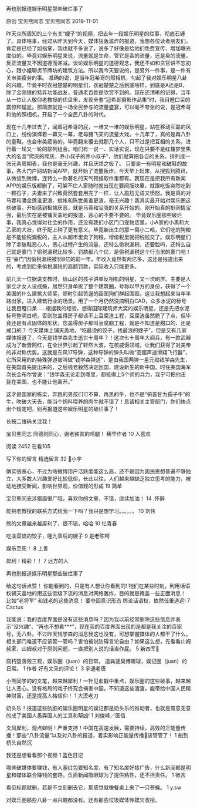 再也别报道娱乐明星那些破烂事了

原创 宝贝熊同志  宝贝熊同志  2019-11-01

昨天众所周知的三个有关“嫂子”的视频，把去年一段娱乐明星的烂事，彻底石锤了。具体啥事，经过从昨天到今天，媒体狂轰滥炸的报道，我想各位读者朋友们，肯定是已经了如指掌，我也就不多说了，说多了好像是给他们免费宣传、增加曝光度似的。毕竟对娱乐明星来说，流量就是生命，管它是香的流量，还是臭的流量，反正流量又不因道德而递减。谈论娱乐明星的道德观念，我还不如和贪官讲不忘初心，跟小姐聊贞节牌坊的建筑方法。所以我今天要说的，是另外一件事，是一件有关审美疲劳的事。
准确的说，是当年冠希哥的照相机，勾起了我对娱乐明星八卦的兴趣。毕竟平时衣冠楚楚的明星们，衣冠楚楚之后到底啥样，到底是A还是B，除了金刚狼的特异功能战友，普通老百姓是欣赏不到的。现在还清晰的记得，当年从一位让人敬仰老教授的优盘里，发现全套“冠希哥摄影作品集”时，我目瞪口呆的震惊和尴尬。那简直就是一场全民参与的流量盛宴，可以毫不夸张的说，是冠希哥和他的照相机，开启了一个全民八卦的时代。

现在十几年过去了，闻着冠希哥的屁，一堆又一堆的娱乐明星，站在移动互联的风口上，纷纷演绎着一幕又一幕，老母猪飞天的流量大戏。十几年了，真的是再八卦的童鞋，也会审美疲劳的。毕竟翻来覆去就那几个人，只不过是把互相的关系，进行着一轮又一轮的排列组合。咱们有一说一、实话实说，现在只要不是红楼梦里焦大的名言“爬灰的爬灰，养小叔子的养小叔子”，他们就算把各自的关系，排列成一张元素周期表，我也是毫无兴趣，并且厌烦之极了。
只要是一有明星和破鞋的故事，各大门户网站新闻APP，就开始了流量轰炸。今天早上起床，从搜狐到腾讯，从微信到微博，连特么一款著名的天气预报软件里都有。我现在是把我所有新闻APP的娱乐版都删了，可架不住人家随时就出现在要闻版块里，就跟吃饭突然吃到一颗石子，夫妻来了兴致竟然套套用完了一样，让人尴尬无语又愤怒。我是真的对马蓉和潘金莲谁更浪、蚊帐和陈世美谁更渣，毫无兴趣！我其实最开始对娱乐圈这些破事，开始感到极端厌恶，就是马蓉和宝强的关系开始的。刚开始真的挺同情宝强，最后实在是被铺天盖地的报道，恶心的不要不要的。
毕竟娱乐圈那些破烂事，我真心觉得对社会的作用，还没有我们小区门口宠物店里，小A家的小黑和大乙家的大壮，终于配上种了更有意义。毕竟新出生的那一窝小二哈，它们吃的狗粮是不能偷税漏税的，主人从超市里卖了狗粮，增值税里就把税钱交了。娱乐明星们除了拿破鞋恶心人，恶心过程产生的流量，还特么偷税漏税，还要脸吗，还特么自己就是豪门？偷税漏税比较多，罚款都八个亿，是偷税漏税这个行当里的豪门吧！在“豪门”因偷税漏税被罚8亿的前一年，年收入竟然有两亿多，这还是报道出来的，考虑到后来偷税漏税的高额罚款，实际收入只能更多。

前几天一位据说支教时，给山区的孩子讲单反相机的明星，又一次刷屏。主要是人家立才女人设成瘾，居然只身单挑了整个建筑圈，号称以甲方的身份，获得了一个美国的什么建筑大师奖，顿时引起苦逼的画图狗们群起围殴。这让我想起来当年半路出家，进入建筑行业的场景。用了一个月仍然没搞明白CAD，众多水泥的标号让我目瞪口呆……根据我的经验，想得国际建筑师大奖的娱乐明星，还是先把水泥标号整明白吧，否则您盖得房子都谈不上豆腐渣工程，豆腐渣虽然脆了了点，但毕竟还是有点固体的形状，您盖得房子那叫豆腐脑工程，就是不知道是甜口的、还是咸口的？
今天媒体上铺天盖地，“吃最烫的饺子，找最浪的嫂子”，但是又有几家媒体报道了，今天是钱学森先生逝世十周年？！这次七十周年大阅兵，有一款武器成为了新晋网红，在全世界引起了轩然大波，在核威慑领域，让我们获得了对美帝的非对称优势。这就是东风17导弹，这种导弹的弹头叫做“高超声速滑翔飞行器”，它所采用的的特殊弹道被叫做“钱学森弹道”，是由我国两弹一星元勋钱学森先生，在美国首先提出来的，之后钱老毅然决定回国，建设新生的新中国。时任美国海军次长金布尔曾说：“钱学森无论走到哪里，都抵得上5个师的兵力，我宁可把他击毙在美国，也不能让他离开。”

这才是国家的栋梁，奔跑的男孩们可不算，再黑的牛，也不是“俯首甘为孺子牛”的牛，吹破大天去，能当个饲料喂养的肉牛就不错了！恳请相关主管部门，你们快点出个规定吧，别再报道这些娱乐明星的破烂事了！

长按二维码关注我！

宝贝熊同志
同德则同心，谢老铁赏的鸡腿！
稀罕作者
10 人喜欢

阅读 2452
 在看105

写下你的留言
精选留言
 32
🐤小宇

 确实很恶心，不过为啥微博用户活跃度能这么高，还不是因为国民思想普遍不够独立，大多数人兴趣爱好比较低俗，长此以往，人们越来越缺乏独立思考的能力，被动地接受新闻，影响世界观，价值观的形成
 19
简单

 宝贝熊同志涉猎面很广哦，喜欢你的文章，不错，继续加油！
 14
.怀醉

 能把老教授的联系方式给我一下吗？我只是想学习。。。。。。
 10
刘伟

 熊的文章越来越犀利了，很不错，哈哈
 10
忆青春

 吃韭菜馅的饺子，睡九零后的嫂子
 9
是老陈呵

 娱乐至死！
 8
上善

 犀利！精彩！！
 7
远方的人

 再也别报道娱乐明星那些破烂事了


   给这句话点赞！ 你能看到的，只是有人想让你看到的! 牠们在某些时刻，利用话语权铺天盖地的用这些低级下流的消息对网络轰炸，目的就是掩盖一些正面消息！ 比如“老将军” 和钱老的这些消息！ 要夺回意识形态 舆论话语权，依然任重道远!
 7
Cactus

 我能说：我的百度界面是没有这些消息吗？因为我以前经常删除这些信息并表示“没兴趣”、“再也不想看***”，现在我的百度界面出现的是都是我关注的百家号，无八卦。不过昨天钱学森的消息我这也没有，可想掌握媒体的人都干了什么。相关部门难道不应该管一管吗？害怕被说防碍言论自由？如果这么想，先看看山姆叔家，山姆叔对于原则问题，一直把别人说的话当作屁。
 5
新四军

 腐朽堕落毁三观，娱乐圈（juan）的日常。
追粪逐臭博眼球，娱记圈（juan）的日常。
 1
作者
 好有文采的评论！
 3
宇通老唐

 小熊同学的的文笔，越来越犀利！一针见血戳中重点，娱乐圈的这些破事，越来越让人恶心。没有格局的戏子终究会祸害中国，不知道这些渣渣，能带给中国人民精神财富，还是提高人格信仰！
 1
大漠老刀

 奶头乐！报道这些肮脏的娱乐圈明星的娱记都是奶头乐的推动者，也就是有意无意的成了美国人愚弄国人的工具和帮凶!
 1
刘俊峰／医信

 文风犀利，观点鲜明！严重支持！中国在高速发展，需要持续，高效的正能量传播！那些“八卦流量”以及对八卦的报道，着实影响正能量传播📣该管管了！
 1
船到桥头自然沉

 我还是想看看那个视频
 1
蓝色日记

 哪些破媒体要赚钱，有人塞红包要知名度，有了知名度好接广告，什么新闻都是明星和媒体联合赚钱的套路。负面新闻吸眼球为了提供粘性，还不担责任。
 1
微言

 看见标题就删，若是不立刻删去它，那感觉就像餐桌上来了一只苍蝇。
 1
y.sw

 对娱乐圈那些八卦一点兴趣都没有。还有那些垃圾媒体传媒欠收拾。
